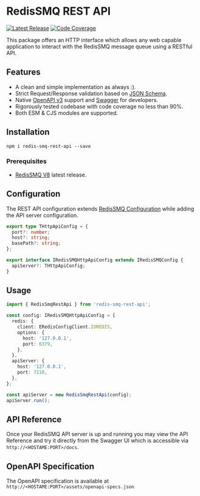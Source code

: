 # RedisSMQ REST API

[![Latest Release](https://img.shields.io/github/v/release/weyoss/redis-smq?include_prereleases&label=release&color=green&style=flat-square)](https://github.com/weyoss/redis-smq/releases)
[![Code Coverage](https://img.shields.io/codecov/c/github/weyoss/redis-smq?flag=redis-smq-rest-api&style=flat-square)](https://app.codecov.io/github/weyoss/redis-smq/tree/master/packages/redis-smq-rest-api)

This package offers an HTTP interface which allows any web capable application to interact with the RedisSMQ
message queue using a RESTful API.

## Features

- A clean and simple implementation as always :).
- Strict Request/Response validation based on [JSON Schema](https://json-schema.org/).
- Native [OpenAPI v3](https://www.openapis.org/) support and [Swagger](https://swagger.io/) for developers.
- Rigorously tested codebase with code coverage no less than 90%.
- Both ESM & CJS modules are supported.

## Installation

```shell
npm i redis-smq-rest-api --save
```

### Prerequisites

- [RedisSMQ V8](https://github.com/weyoss/redis-smq) latest release.

## Configuration

The REST API configuration extends [RedisSMQ Configuration](https://github.com/weyoss/redis-smq/blob/master/docs/configuration.md)
while adding the API server configuration.

```typescript
export type THttpApiConfig = {
  port?: number;
  host?: string;
  basePath?: string;
};

export interface IRedisSMQHttpApiConfig extends IRedisSMQConfig {
  apiServer?: THttpApiConfig;
}
```

## Usage

```typescript
import { RedisSmqRestApi } from 'redis-smq-rest-api';

const config: IRedisSMQHttpApiConfig = {
  redis: {
    client: ERedisConfigClient.IOREDIS,
    options: {
      host: '127.0.0.1',
      port: 6379,
    },
  },
  apiServer: {
    host: '127.0.0.1',
    port: 7210,
  },
};

const apiServer = new RedisSmqRestApi(config);
apiServer.run();
```

## API Reference

Once your RedisSMQ API server is up and running you may view the API Reference and try it directly from
the Swagger UI which is accessible via `http://<HOSTAME:PORT>/docs`.

## OpenAPI Specification

The OpenAPI specification is available at `http://<HOSTAME:PORT>/assets/openapi-specs.json`
